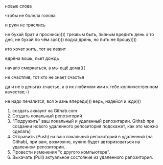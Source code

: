 новые слова


чтобы не болела голова


и руки не тряслись


не бухай брат и проснись)))) 
трезвым быть, пьяным вредить
день о то дня, не бухай по чём зря)))) 
водка дрянь, но пить не брошу)))) 

кто хочет жить, тот не лежит

едрёна вошь, льет дождь

начало смеркаться, а мы ещё дома((( 

не счастлив, тот кто не знает счастья

да и не в деньгах счастье, а в их любимом ими к тебе колличественном качестве;-)

не надо печалится, вся жизнь впереди))) 
верь, надейся и жди))) 


 1. создать аккаунт на Githab.com
 2. Создать локальный репозиторий
 3. "Подружить" ваш локальный и удаленный репозитарии. Githab при создании нового удаленного репозитория подскажет, как это можно сделать)
 4. Отправить (Push) на ваш локальный репозиторий в удаленный (на Githab), при вам, возможно, нужно будет авторизоваться на удаленном репозитории.
 5. Провести изменения "с другого компьютера".
 6. Выкачать (Pull) актуальное состояние из удаленного репозитория.



